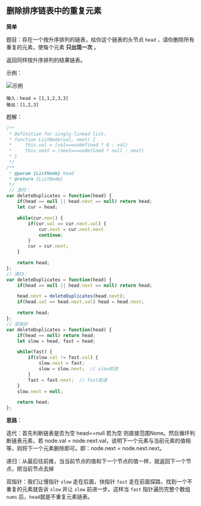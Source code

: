 ## 删除排序链表中的重复元素

**简单**

题目：存在一个按升序排列的链表，给你这个链表的头节点 `head` ，请你删除所有重复的元素，使每个元素 **只出现一次** 。

返回同样按升序排列的结果链表。

示例：

![示例](D:\study\算法\Just_GLA\assets\images\list2.jpg)

```
输入：head = [1,1,2,3,3]
输出：[1,2,3]
```

题解：

```javascript
/**
 * Definition for singly-linked list.
 * function ListNode(val, next) {
 *     this.val = (val===undefined ? 0 : val)
 *     this.next = (next===undefined ? null : next)
 * }
 */
/**
 * @param {ListNode} head
 * @return {ListNode}
 */
 // 迭代：
var deleteDuplicates = function(head) {
    if(head == null || head.next == null) return head;
    let cur = head;

    while(cur.next) {
        if(cur.val == cur.next.val) {
            cur.next = cur.next.next
            continue;
        }
        cur = cur.next;
    }

    return head;
};
// 递归：
var deleteDuplicates = function(head) {
    if(head == null || head.next == null) return head;

    head.next = deleteDuplicates(head.next);
    if(head.val == head.next.val) head = head.next;

    return head;
};
// 双指针
var deleteDuplicates = function(head) {
    if(head == null) return head;
    let slow = head, fast = head;

    while(fast) {
        if(slow.val != fast.val) {
            slow.next = fast;
            slow = slow.next;  // slow前进
        }
        fast = fast.next;  // fast前进
    }
    slow.next = null;

    return head;
};
```

**思路**：

迭代：首先判断链表是否为空 head==null 若为空 则直接范围None。然后循环判断链表元素，若 node.val = node.next.val，说明下一个元素与当前元素的值相等，则将下一个元素删除即可。即：node.next = node.next.next。

递归：从最后往前推，当当前节点的值和下一个节点的值一样，就返回下一个节点，把当前节点去掉

双指针：我们让慢指针 `slow` 走在后面，快指针 `fast` 走在前面探路，找到一个不重复的元素就告诉 `slow` 并让 `slow` 前进一步。这样当 `fast` 指针遍历完整个数组 `nums` 后，`head`就是不重复元素链表。

